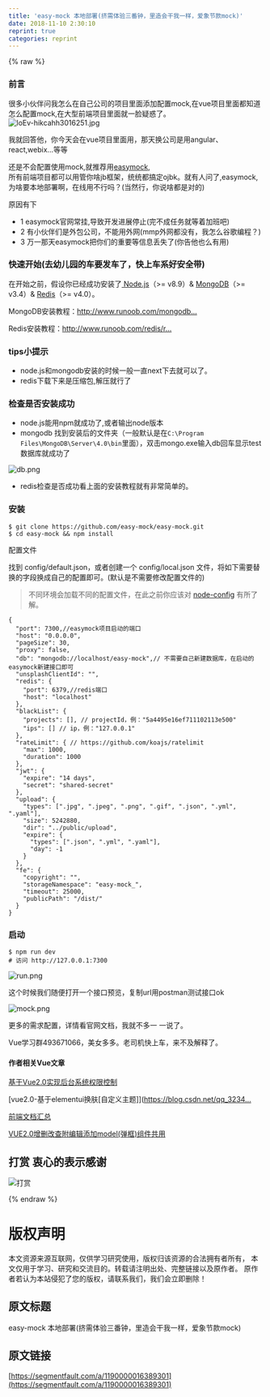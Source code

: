 ```yaml
---
title: 'easy-mock 本地部署(挤需体验三番钟，里造会干我一样，爱象节款mock)' 
date: 2018-11-10 2:30:10
reprint: true
categories: reprint
---
```


{% raw %}
<h3 id="articleHeader0">&#x524D;&#x8A00;</h3><p>&#x5F88;&#x591A;&#x5C0F;&#x4F19;&#x4F34;&#x95EE;&#x6211;&#x600E;&#x4E48;&#x5728;&#x81EA;&#x5DF1;&#x516C;&#x53F8;&#x7684;&#x9879;&#x76EE;&#x91CC;&#x9762;&#x6DFB;&#x52A0;&#x914D;&#x7F6E;mock,&#x5728;vue&#x9879;&#x76EE;&#x91CC;&#x9762;&#x90FD;&#x77E5;&#x9053;&#x600E;&#x4E48;&#x914D;&#x7F6E;mock,&#x5728;&#x5927;&#x578B;&#x524D;&#x7AEF;&#x9879;&#x76EE;&#x91CC;&#x9762;&#x5C31;&#x4E00;&#x8138;&#x7591;&#x60D1;&#x4E86;&#x3002;<br><span class="img-wrap"><img data-src="/img/remote/1460000016389304?w=330&amp;h=331" src="https://static.alili.tech/img/remote/1460000016389304?w=330&amp;h=331" alt="loEv-hikcahh3016251.jpg" title="loEv-hikcahh3016251.jpg" style="cursor:pointer;display:inline"></span></p><p>&#x6211;&#x5C31;&#x56DE;&#x7B54;&#x4ED6;&#xFF0C;&#x4F60;&#x4ECA;&#x5929;&#x4F1A;&#x5728;vue&#x9879;&#x76EE;&#x91CC;&#x9762;&#x7528;&#xFF0C;&#x90A3;&#x5929;&#x6362;&#x516C;&#x53F8;&#x662F;&#x7528;angular&#x3001;react,webix...&#x7B49;&#x7B49;</p><p>&#x8FD8;&#x662F;&#x4E0D;&#x4F1A;&#x914D;&#x7F6E;&#x4F7F;&#x7528;mock,&#x5C31;&#x63A8;&#x8350;&#x7528;<a href="https://easy-mock.com" rel="nofollow noreferrer" target="_blank">easymock</a>,<br>&#x6240;&#x6709;&#x524D;&#x7AEF;&#x9879;&#x76EE;&#x90FD;&#x53EF;&#x4EE5;&#x7528;&#x7BA1;&#x4F60;&#x5565;jb&#x6846;&#x67B6;&#xFF0C;&#x7EDF;&#x7EDF;&#x90FD;&#x641E;&#x5B9A;ojbk&#x3002;&#x5C31;&#x6709;&#x4EBA;&#x95EE;&#x4E86;,easymock,&#x4E3A;&#x5565;&#x8981;&#x672C;&#x5730;&#x90E8;&#x7F72;&#x554A;&#xFF0C;&#x5728;&#x7EBF;&#x7528;&#x4E0D;&#x884C;&#x5417;&#xFF1F;(&#x5F53;&#x7136;&#x884C;&#xFF0C;&#x4F60;&#x8BF4;&#x5565;&#x90FD;&#x662F;&#x5BF9;&#x7684;)</p><p>&#x539F;&#x56E0;&#x6709;&#x4E0B;</p><ul><li>1 easymock&#x5B98;&#x7F51;&#x5E38;&#x6302;,&#x5BFC;&#x81F4;&#x5F00;&#x53D1;&#x8FDB;&#x5C55;&#x505C;&#x6B62;(&#x5B8C;&#x4E0D;&#x6210;&#x4EFB;&#x52A1;&#x5C31;&#x7B49;&#x7740;&#x52A0;&#x73ED;&#x5427;)</li><li>2 &#x6709;&#x5C0F;&#x4F19;&#x4F34;&#x4EEC;&#x662F;&#x5916;&#x5305;&#x516C;&#x53F8;&#xFF0C;&#x4E0D;&#x80FD;&#x7528;&#x5916;&#x7F51;(mmp&#x5916;&#x7F51;&#x90FD;&#x6CA1;&#x6709;&#xFF0C;&#x6211;&#x600E;&#x4E48;&#x8C37;&#x6B4C;&#x7F16;&#x7A0B;&#xFF1F;)</li><li>3 &#x4E07;&#x4E00;&#x90A3;&#x5929;easymock&#x628A;&#x4F60;&#x4EEC;&#x7684;&#x91CD;&#x8981;&#x7B49;&#x4FE1;&#x606F;&#x4E22;&#x5931;&#x4E86;(&#x4F60;&#x544A;&#x4ED6;&#x4E5F;&#x4E48;&#x6709;&#x7528;)</li></ul><h3 id="articleHeader1">&#x5FEB;&#x901F;&#x5F00;&#x59CB;(&#x53BB;&#x5E7C;&#x513F;&#x56ED;&#x7684;&#x8F66;&#x8981;&#x53D1;&#x8F66;&#x4E86;&#xFF0C;&#x5FEB;&#x4E0A;&#x8F66;&#x7CFB;&#x597D;&#x5B89;&#x5168;&#x5E26;)</h3><p>&#x5728;&#x5F00;&#x59CB;&#x4E4B;&#x524D;&#xFF0C;&#x5047;&#x8BBE;&#x4F60;&#x5DF2;&#x7ECF;&#x6210;&#x529F;&#x5B89;&#x88C5;&#x4E86;<a href="https://nodejs.org/en/download/" rel="nofollow noreferrer" target="_blank"> Node.js</a>&#xFF08;&gt;= v8.9&#xFF09;&amp; <a href="https://www.mongodb.com/" rel="nofollow noreferrer" target="_blank">MongoDB</a>&#xFF08;&gt;= v3.4&#xFF09;&amp; <a href="https://redis.io/" rel="nofollow noreferrer" target="_blank">Redis</a>&#xFF08;&gt;= v4.0&#xFF09;&#x3002;</p><p>MongoDB&#x5B89;&#x88C5;&#x6559;&#x7A0B;&#xFF1A;<a href="http://www.runoob.com/mongodb/mongodb-window-install.html" rel="nofollow noreferrer" target="_blank">http://www.runoob.com/mongodb...</a></p><p>Redis&#x5B89;&#x88C5;&#x6559;&#x7A0B;&#xFF1A;<a href="http://www.runoob.com/redis/redis-install.html" rel="nofollow noreferrer" target="_blank">http://www.runoob.com/redis/r...</a></p><h3 id="articleHeader2">tips&#x5C0F;&#x63D0;&#x793A;</h3><ul><li>node.js&#x548C;mongodb&#x5B89;&#x88C5;&#x7684;&#x65F6;&#x5019;&#x4E00;&#x822C;&#x4E00;&#x76F4;next&#x4E0B;&#x53BB;&#x5C31;&#x53EF;&#x4EE5;&#x4E86;&#x3002;</li><li>redis&#x4E0B;&#x8F7D;&#x4E0B;&#x6765;&#x662F;&#x538B;&#x7F29;&#x5305;,&#x89E3;&#x538B;&#x5C31;&#x884C;&#x4E86;</li></ul><h3 id="articleHeader3">&#x68C0;&#x67E5;&#x662F;&#x5426;&#x5B89;&#x88C5;&#x6210;&#x529F;</h3><ul><li>node.js&#x80FD;&#x7528;npm&#x5C31;&#x6210;&#x529F;&#x4E86;,&#x6216;&#x8005;&#x8F93;&#x51FA;node&#x7248;&#x672C;</li><li>mongodb &#x627E;&#x5230;&#x5B89;&#x88C5;&#x540E;&#x7684;&#x6587;&#x4EF6;&#x5939;&#xFF08;&#x4E00;&#x822C;&#x9ED8;&#x8BA4;&#x662F;&#x5728;<code>C:\Program Files\MongoDB\Server\4.0\bin</code>&#x91CC;&#x9762;&#xFF09;&#xFF0C;&#x53CC;&#x51FB;mongo.exe&#x8F93;&#x5165;db&#x56DE;&#x8F66;&#x663E;&#x793A;test&#x6570;&#x636E;&#x5E93;&#x5C31;&#x6210;&#x529F;&#x4E86;</li></ul><p><span class="img-wrap"><img data-src="/img/remote/1460000016389305?w=993&amp;h=519" src="https://static.alili.tech/img/remote/1460000016389305?w=993&amp;h=519" alt="db.png" title="db.png" style="cursor:pointer;display:inline"></span></p><ul><li>redis&#x68C0;&#x67E5;&#x662F;&#x5426;&#x6210;&#x529F;&#x770B;&#x4E0A;&#x9762;&#x7684;&#x5B89;&#x88C5;&#x6559;&#x7A0B;&#x5C31;&#x6709;&#x975E;&#x5E38;&#x7B80;&#x5355;&#x7684;&#x3002;</li></ul><h3 id="articleHeader4">&#x5B89;&#x88C5;</h3><div class="widget-codetool" style="display:none"><div class="widget-codetool--inner"><span class="selectCode code-tool" data-toggle="tooltip" data-placement="top" title="" data-original-title="&#x5168;&#x9009;"></span> <span type="button" class="copyCode code-tool" data-toggle="tooltip" data-placement="top" data-clipboard-text="$ git clone https://github.com/easy-mock/easy-mock.git
$ cd easy-mock &amp;&amp; npm install" title="" data-original-title="&#x590D;&#x5236;"></span> <span type="button" class="saveToNote code-tool" data-toggle="tooltip" data-placement="top" title="" data-original-title="&#x653E;&#x8FDB;&#x7B14;&#x8BB0;"></span></div></div><pre class="hljs crmsh"><code>$ git <span class="hljs-keyword">clone</span> <span class="hljs-title">https</span>://github.com/easy-mock/easy-mock.git
$ cd easy-mock &amp;&amp; npm install</code></pre><p>&#x914D;&#x7F6E;&#x6587;&#x4EF6;</p><p>&#x627E;&#x5230; config/default.json&#xFF0C;&#x6216;&#x8005;&#x521B;&#x5EFA;&#x4E00;&#x4E2A; config/local.json &#x6587;&#x4EF6;&#xFF0C;&#x5C06;&#x5982;&#x4E0B;&#x9700;&#x8981;&#x66FF;&#x6362;&#x7684;&#x5B57;&#x6BB5;&#x6362;&#x6210;&#x81EA;&#x5DF1;&#x7684;&#x914D;&#x7F6E;&#x5373;&#x53EF;&#x3002;(&#x9ED8;&#x8BA4;&#x662F;&#x4E0D;&#x9700;&#x8981;&#x4FEE;&#x6539;&#x914D;&#x7F6E;&#x6587;&#x4EF6;&#x7684;)</p><blockquote>&#x4E0D;&#x540C;&#x73AF;&#x5883;&#x4F1A;&#x52A0;&#x8F7D;&#x4E0D;&#x540C;&#x7684;&#x914D;&#x7F6E;&#x6587;&#x4EF6;&#xFF0C;&#x5728;&#x6B64;&#x4E4B;&#x524D;&#x4F60;&#x5E94;&#x8BE5;&#x5BF9; <a href="https://github.com/lorenwest/node-config" rel="nofollow noreferrer" target="_blank">node-config</a> &#x6709;&#x6240;&#x4E86;&#x89E3;&#x3002;</blockquote><div class="widget-codetool" style="display:none"><div class="widget-codetool--inner"><span class="selectCode code-tool" data-toggle="tooltip" data-placement="top" title="" data-original-title="&#x5168;&#x9009;"></span> <span type="button" class="copyCode code-tool" data-toggle="tooltip" data-placement="top" data-clipboard-text="{
  &quot;port&quot;: 7300,//easymock&#x9879;&#x76EE;&#x542F;&#x52A8;&#x7684;&#x7AEF;&#x53E3;
  &quot;host&quot;: &quot;0.0.0.0&quot;,
  &quot;pageSize&quot;: 30,
  &quot;proxy&quot;: false,
  &quot;db&quot;: &quot;mongodb://localhost/easy-mock&quot;,// &#x4E0D;&#x9700;&#x8981;&#x81EA;&#x5DF1;&#x65B0;&#x5EFA;&#x6570;&#x636E;&#x5E93;&#xFF0C;&#x5728;&#x542F;&#x52A8;&#x7684;easymock&#x65B0;&#x5EFA;&#x63A5;&#x53E3;&#x5373;&#x53EF;
  &quot;unsplashClientId&quot;: &quot;&quot;,
  &quot;redis&quot;: {
    &quot;port&quot;: 6379,//redis&#x7AEF;&#x53E3;
    &quot;host&quot;: &quot;localhost&quot;
  },
  &quot;blackList&quot;: {
    &quot;projects&quot;: [], // projectId&#xFF0C;&#x4F8B;&#xFF1A;&quot;5a4495e16ef711102113e500&quot;
    &quot;ips&quot;: [] // ip&#xFF0C;&#x4F8B;&#xFF1A;&quot;127.0.0.1&quot;
  },
  &quot;rateLimit&quot;: { // https://github.com/koajs/ratelimit
    &quot;max&quot;: 1000,
    &quot;duration&quot;: 1000
  },
  &quot;jwt&quot;: {
    &quot;expire&quot;: &quot;14 days&quot;,
    &quot;secret&quot;: &quot;shared-secret&quot;
  },
  &quot;upload&quot;: {
    &quot;types&quot;: [&quot;.jpg&quot;, &quot;.jpeg&quot;, &quot;.png&quot;, &quot;.gif&quot;, &quot;.json&quot;, &quot;.yml&quot;, &quot;.yaml&quot;],
    &quot;size&quot;: 5242880,
    &quot;dir&quot;: &quot;../public/upload&quot;,
    &quot;expire&quot;: {
      &quot;types&quot;: [&quot;.json&quot;, &quot;.yml&quot;, &quot;.yaml&quot;],
      &quot;day&quot;: -1
    }
  },
  &quot;fe&quot;: {
    &quot;copyright&quot;: &quot;&quot;,
    &quot;storageNamespace&quot;: &quot;easy-mock_&quot;,
    &quot;timeout&quot;: 25000,
    &quot;publicPath&quot;: &quot;/dist/&quot;
  }
}" title="" data-original-title="&#x590D;&#x5236;"></span> <span type="button" class="saveToNote code-tool" data-toggle="tooltip" data-placement="top" title="" data-original-title="&#x653E;&#x8FDB;&#x7B14;&#x8BB0;"></span></div></div><pre class="hljs clojure"><code>{
  <span class="hljs-string">&quot;port&quot;</span>: <span class="hljs-number">7300</span>,//easymock&#x9879;&#x76EE;&#x542F;&#x52A8;&#x7684;&#x7AEF;&#x53E3;
  <span class="hljs-string">&quot;host&quot;</span>: <span class="hljs-string">&quot;0.0.0.0&quot;</span>,
  <span class="hljs-string">&quot;pageSize&quot;</span>: <span class="hljs-number">30</span>,
  <span class="hljs-string">&quot;proxy&quot;</span>: <span class="hljs-literal">false</span>,
  <span class="hljs-string">&quot;db&quot;</span>: <span class="hljs-string">&quot;mongodb://localhost/easy-mock&quot;</span>,// &#x4E0D;&#x9700;&#x8981;&#x81EA;&#x5DF1;&#x65B0;&#x5EFA;&#x6570;&#x636E;&#x5E93;&#xFF0C;&#x5728;&#x542F;&#x52A8;&#x7684;easymock&#x65B0;&#x5EFA;&#x63A5;&#x53E3;&#x5373;&#x53EF;
  <span class="hljs-string">&quot;unsplashClientId&quot;</span>: <span class="hljs-string">&quot;&quot;</span>,
  <span class="hljs-string">&quot;redis&quot;</span>: {
    <span class="hljs-string">&quot;port&quot;</span>: <span class="hljs-number">6379</span>,//redis&#x7AEF;&#x53E3;
    <span class="hljs-string">&quot;host&quot;</span>: <span class="hljs-string">&quot;localhost&quot;</span>
  },
  <span class="hljs-string">&quot;blackList&quot;</span>: {
    <span class="hljs-string">&quot;projects&quot;</span>: [], // projectId&#xFF0C;&#x4F8B;&#xFF1A;<span class="hljs-string">&quot;5a4495e16ef711102113e500&quot;</span>
    <span class="hljs-string">&quot;ips&quot;</span>: [] // ip&#xFF0C;&#x4F8B;&#xFF1A;<span class="hljs-string">&quot;127.0.0.1&quot;</span>
  },
  <span class="hljs-string">&quot;rateLimit&quot;</span>: { // https://github.com/koajs/ratelimit
    <span class="hljs-string">&quot;max&quot;</span>: <span class="hljs-number">1000</span>,
    <span class="hljs-string">&quot;duration&quot;</span>: <span class="hljs-number">1000</span>
  },
  <span class="hljs-string">&quot;jwt&quot;</span>: {
    <span class="hljs-string">&quot;expire&quot;</span>: <span class="hljs-string">&quot;14 days&quot;</span>,
    <span class="hljs-string">&quot;secret&quot;</span>: <span class="hljs-string">&quot;shared-secret&quot;</span>
  },
  <span class="hljs-string">&quot;upload&quot;</span>: {
    <span class="hljs-string">&quot;types&quot;</span>: [<span class="hljs-string">&quot;.jpg&quot;</span>, <span class="hljs-string">&quot;.jpeg&quot;</span>, <span class="hljs-string">&quot;.png&quot;</span>, <span class="hljs-string">&quot;.gif&quot;</span>, <span class="hljs-string">&quot;.json&quot;</span>, <span class="hljs-string">&quot;.yml&quot;</span>, <span class="hljs-string">&quot;.yaml&quot;</span>],
    <span class="hljs-string">&quot;size&quot;</span>: <span class="hljs-number">5242880</span>,
    <span class="hljs-string">&quot;dir&quot;</span>: <span class="hljs-string">&quot;../public/upload&quot;</span>,
    <span class="hljs-string">&quot;expire&quot;</span>: {
      <span class="hljs-string">&quot;types&quot;</span>: [<span class="hljs-string">&quot;.json&quot;</span>, <span class="hljs-string">&quot;.yml&quot;</span>, <span class="hljs-string">&quot;.yaml&quot;</span>],
      <span class="hljs-string">&quot;day&quot;</span>: <span class="hljs-number">-1</span>
    }
  },
  <span class="hljs-string">&quot;fe&quot;</span>: {
    <span class="hljs-string">&quot;copyright&quot;</span>: <span class="hljs-string">&quot;&quot;</span>,
    <span class="hljs-string">&quot;storageNamespace&quot;</span>: <span class="hljs-string">&quot;easy-mock_&quot;</span>,
    <span class="hljs-string">&quot;timeout&quot;</span>: <span class="hljs-number">25000</span>,
    <span class="hljs-string">&quot;publicPath&quot;</span>: <span class="hljs-string">&quot;/dist/&quot;</span>
  }
}</code></pre><h3 id="articleHeader5">&#x542F;&#x52A8;</h3><div class="widget-codetool" style="display:none"><div class="widget-codetool--inner"><span class="selectCode code-tool" data-toggle="tooltip" data-placement="top" title="" data-original-title="&#x5168;&#x9009;"></span> <span type="button" class="copyCode code-tool" data-toggle="tooltip" data-placement="top" data-clipboard-text="$ npm run dev
# &#x8BBF;&#x95EE; http://127.0.0.1:7300" title="" data-original-title="&#x590D;&#x5236;"></span> <span type="button" class="saveToNote code-tool" data-toggle="tooltip" data-placement="top" title="" data-original-title="&#x653E;&#x8FDB;&#x7B14;&#x8BB0;"></span></div></div><pre class="hljs dockerfile"><code>$ npm <span class="hljs-keyword">run</span><span class="bash"> dev
</span><span class="hljs-comment"># &#x8BBF;&#x95EE; http://127.0.0.1:7300</span></code></pre><p><span class="img-wrap"><img data-src="/img/remote/1460000016389306?w=1240&amp;h=627" src="https://static.alili.tech/img/remote/1460000016389306?w=1240&amp;h=627" alt="run.png" title="run.png" style="cursor:pointer;display:inline"></span></p><p>&#x8FD9;&#x4E2A;&#x65F6;&#x5019;&#x6211;&#x4EEC;&#x968F;&#x4FBF;&#x6253;&#x5F00;&#x4E00;&#x4E2A;&#x63A5;&#x53E3;&#x9884;&#x89C8;&#xFF0C;&#x590D;&#x5236;url&#x7528;postman&#x6D4B;&#x8BD5;&#x63A5;&#x53E3;ok</p><p><span class="img-wrap"><img data-src="/img/remote/1460000016389307" src="https://static.alili.tech/img/remote/1460000016389307" alt="mock.png" title="mock.png" style="cursor:pointer;display:inline"></span></p><p>&#x66F4;&#x591A;&#x7684;&#x9700;&#x6C42;&#x914D;&#x7F6E;&#xFF0C;&#x8BE6;&#x60C5;&#x770B;&#x5B98;&#x7F51;&#x6587;&#x6863;&#xFF0C;&#x6211;&#x5C31;&#x4E0D;&#x591A;&#x4E00; &#x4E00;&#x8BF4;&#x4E86;&#x3002;</p><p>Vue&#x5B66;&#x4E60;&#x7FA4;493671066&#xFF0C;&#x7F8E;&#x5973;&#x591A;&#x591A;&#x3002;&#x8001;&#x53F8;&#x673A;&#x5FEB;&#x4E0A;&#x8F66;&#xFF0C;&#x6765;&#x4E0D;&#x53CA;&#x89E3;&#x91CA;&#x4E86;&#x3002;</p><h4>&#x4F5C;&#x8005;&#x76F8;&#x5173;Vue&#x6587;&#x7AE0;</h4><p><a href="https://github.com/mgbq/vue-permission" rel="nofollow noreferrer" target="_blank">&#x57FA;&#x4E8E;Vue2.0&#x5B9E;&#x73B0;&#x540E;&#x53F0;&#x7CFB;&#x7EDF;&#x6743;&#x9650;&#x63A7;&#x5236;</a></p><p>[vue2.0-&#x57FA;&#x4E8E;elementui&#x6362;&#x80A4;[&#x81EA;&#x5B9A;&#x4E49;&#x4E3B;&#x9898;]](<a href="https://blog.csdn.net/qq_32340877/article/details/80176987)" rel="nofollow noreferrer" target="_blank">https://blog.csdn.net/qq_3234...</a></p><p><a href="https://github.com/mgbq/front-end-Doc" rel="nofollow noreferrer" target="_blank">&#x524D;&#x7AEF;&#x6587;&#x6863;&#x6C47;&#x603B;</a></p><p><a href="https://github.com/mgbq/Vue-admin" rel="nofollow noreferrer" target="_blank">VUE2.0&#x589E;&#x5220;&#x6539;&#x67E5;&#x9644;&#x7F16;&#x8F91;&#x6DFB;&#x52A0;model(&#x5F39;&#x6846;)&#x7EC4;&#x4EF6;&#x5171;&#x7528;</a></p><h2 id="articleHeader6">&#x6253;&#x8D4F; &#x8877;&#x5FC3;&#x7684;&#x8868;&#x793A;&#x611F;&#x8C22;</h2><p><span class="img-wrap"><img data-src="/img/remote/1460000013472321?w=425&amp;h=425" src="https://static.alili.tech/img/remote/1460000013472321?w=425&amp;h=425" alt="&#x6253;&#x8D4F;" title="&#x6253;&#x8D4F;" style="cursor:pointer;display:inline"></span></p>
{% endraw %}

# 版权声明
本文资源来源互联网，仅供学习研究使用，版权归该资源的合法拥有者所有，
本文仅用于学习、研究和交流目的。转载请注明出处、完整链接以及原作者。
原作者若认为本站侵犯了您的版权，请联系我们，我们会立即删除！

## 原文标题
easy-mock 本地部署(挤需体验三番钟，里造会干我一样，爱象节款mock)

## 原文链接
[https://segmentfault.com/a/1190000016389301](https://segmentfault.com/a/1190000016389301)

